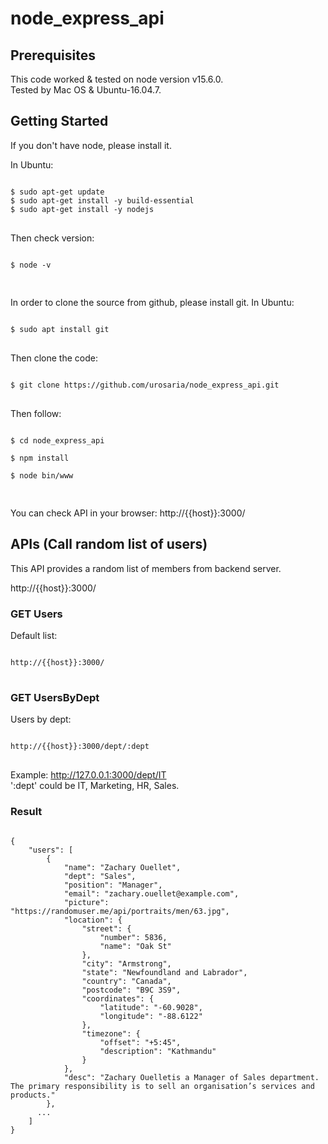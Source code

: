 # node_express_api

## Prerequisites 
This code worked & tested on node version v15.6.0. <br />
Tested by Mac OS & Ubuntu-16.04.7.

## Getting Started
If you don't have node, please install it. 

In Ubuntu: <br />
<pre>
<code>
$ sudo apt-get update
$ sudo apt-get install -y build-essential 
$ sudo apt-get install -y nodejs 
</code>
</pre>

Then check version: <br />
<pre>
<code>
$ node -v <br />
</code>
</pre>


In order to clone the source from github, please install git.
In Ubuntu: <br />
<pre>
<code>
$ sudo apt install git
</code>
</pre>

Then clone the code: <br />
<pre>
<code>
$ git clone https://github.com/urosaria/node_express_api.git
</code>
</pre>

Then follow: <br />
<pre>
<code>
$ cd node_express_api <br />
$ npm install <br />
$ node bin/www <br />
</code>
</pre>

You can check API in your browser: http://{{host}}:3000/


## APIs (Call random list of users)
This API provides a random list of members from backend server. <br />

http://{{host}}:3000/


### GET Users
Default list:

<pre>
<code>
http://{{host}}:3000/
</code>
</pre>


### GET UsersByDept
Users by dept:

<pre>
<code>
http://{{host}}:3000/dept/:dept
</code>
</pre>

Example: http://127.0.0.1:3000/dept/IT <br />
':dept' could be IT, Marketing, HR, Sales. <br />


### Result
<pre>
<code>
{
    "users": [
        {
            "name": "Zachary Ouellet",
            "dept": "Sales",
            "position": "Manager",
            "email": "zachary.ouellet@example.com",
            "picture": "https://randomuser.me/api/portraits/men/63.jpg",
            "location": {
                "street": {
                    "number": 5836,
                    "name": "Oak St"
                },
                "city": "Armstrong",
                "state": "Newfoundland and Labrador",
                "country": "Canada",
                "postcode": "B9C 3S9",
                "coordinates": {
                    "latitude": "-60.9028",
                    "longitude": "-88.6122"
                },
                "timezone": {
                    "offset": "+5:45",
                    "description": "Kathmandu"
                }
            },
            "desc": "Zachary Ouelletis a Manager of Sales department. The primary responsibility is to sell an organisation’s services and products."
        },
      ...
    ]
}
</code>
</pre>
